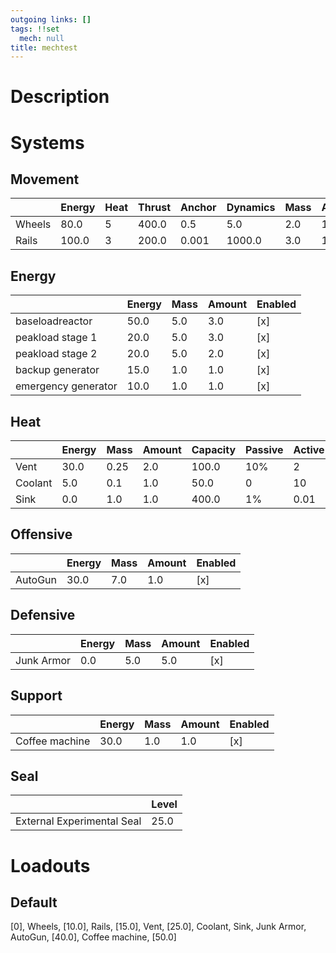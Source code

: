 ```yaml
---
outgoing links: []
tags: !!set
  mech: null
title: mechtest
---
```


# Description

# Systems

## Movement

|        | Energy | Heat | Thrust | Anchor | Dynamics | Mass | Amount | Enabled |
|--------|--------|------|--------|--------|----------|------|--------|---------|
| Wheels | 80.0   | 5    | 400.0  | 0.5    | 5.0      | 2.0  | 10.0   | [x]     |
| Rails  | 100.0  | 3    | 200.0  | 0.001  | 1000.0   | 3.0  | 10.0   | [x]     |

## Energy

|                     | Energy | Mass | Amount | Enabled |
|---------------------|--------|------|--------|---------|
| baseloadreactor     | 50.0   | 5.0  | 3.0    | [x]     |
| peakload stage 1    | 20.0   | 5.0  | 3.0    | [x]     |
| peakload stage 2    | 20.0   | 5.0  | 2.0    | [x]     |
| backup generator    | 15.0   | 1.0  | 1.0    | [x]     |
| emergency generator | 10.0   | 1.0  | 1.0    | [x]     |

## Heat

|         | Energy | Mass | Amount | Capacity | Passive | Active | Flux | Current | Enabled |
|---------|--------|------|--------|----------|---------|--------|------|---------|---------|
| Vent    | 30.0   | 0.25 | 2.0    | 100.0    | 10%     | 2      | 5.0  | 0.0     | [x]     |
| Coolant | 5.0    | 0.1  | 1.0    | 50.0     | 0       | 10     | 25.0 | 0.0     | [x]     |
| Sink    | 0.0    | 1.0  | 1.0    | 400.0    | 1%      | 0.01   | 0.0  | 0.0     | [x]     |

## Offensive

|         | Energy | Mass | Amount | Enabled |
|---------|--------|------|--------|---------|
| AutoGun | 30.0   | 7.0  | 1.0    | [x]     |

## Defensive

|            | Energy | Mass | Amount | Enabled |
|------------|--------|------|--------|---------|
| Junk Armor | 0.0    | 5.0  | 5.0    | [x]     |

## Support

|                | Energy | Mass | Amount | Enabled |
|----------------|--------|------|--------|---------|
| Coffee machine | 30.0   | 1.0  | 1.0    | [x]     |

## Seal

|                            | Level |
|----------------------------|-------|
| External Experimental Seal | 25.0  |

# Loadouts

## Default
[0], Wheels, [10.0], Rails, [15.0], Vent, [25.0], Coolant, Sink, Junk Armor, AutoGun, [40.0], Coffee machine, [50.0]
